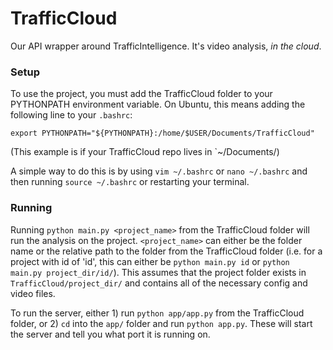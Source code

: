 # TrafficCloud
Our API wrapper around TrafficIntelligence. It's video analysis, *in the cloud*.

### Setup

To use the project, you must add the TrafficCloud folder to your PYTHONPATH environment variable. On Ubuntu, this means adding the following line to your `.bashrc`:

```
export PYTHONPATH="${PYTHONPATH}:/home/$USER/Documents/TrafficCloud"
```

(This example is if your TrafficCloud repo lives in `~/Documents/)

A simple way to do this is by using `vim ~/.bashrc` or `nano ~/.bashrc` and then running `source ~/.bashrc` or restarting your terminal.

### Running

Running `python main.py <project_name>` from the TrafficCloud folder will run the analysis on the project. `<project_name>` can either be the folder name or the relative path to the folder from the TrafficCloud folder (i.e. for a project with id of 'id', this can either be `python main.py id` or `python main.py project_dir/id/`). This assumes that the project folder exists in `TrafficCloud/project_dir/` and contains all of the necessary config and video files.

To run the server, either 1) run `python app/app.py` from the TrafficCloud folder, or 2) `cd` into the `app/` folder and run `python app.py`. These will start the server and tell you what port it is running on.

